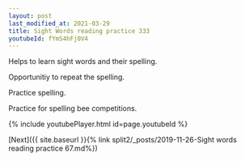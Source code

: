 ```yaml
---
layout: post
last_modified_at: 2021-03-29
title: Sight Words reading practice 333
youtubeId: fYmS4hFj0V4
---
```

 
 
Helps to learn sight words and their spelling.

Opportunitiy to repeat the spelling. 

Practice spelling. 
 
Practice for spelling bee competitions. 
 
{% include youtubePlayer.html id=page.youtubeId %}
 
 

[Next]({{ site.baseurl }}{% link  split2/_posts/2019-11-26-Sight words reading practice 67.md%})
 
